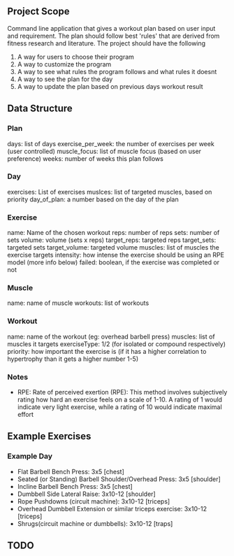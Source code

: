 ## Project Scope

Command line application that gives a workout plan based on user input and requirement. The plan should follow best 'rules' that are derived from fitness research and literature. The project should have the following

1. A way for users to choose their program
2. A way to customize the program
3. A way to see what rules the program follows and what rules it doesnt
4. A way to see the plan for the day
5. A way to update the plan based on previous days workout result

## Data Structure

### Plan

days: list of days
exercise_per_week: the number of exercises per week (user controlled)
muscle_focus: list of muscle focus (based on user preference)
weeks: number of weeks this plan follows

### Day

exercises: List of exercises
muslces: list of targeted muscles, based on priority
day_of_plan: a number based on the day of the plan

### Exercise

name: Name of the chosen workout
reps: number of reps
sets: number of sets
volume: volume (sets x reps)
target_reps: targeted reps
target_sets: targeted sets
target_volume: targeted volume
muscles: list of muscles the exercise targets
intensity: how intense the exercise should be using an RPE model (more info below)
failed: boolean, if the exercise was completed or not

### Muscle

name: name of muscle
workouts: list of workouts

### Workout

name: name of the workout (eg: overhead barbell press)
muscles: list of muscles it targets
exerciseType: 1/2 (for isolated or compound respectively)
priority: how important the exercise is (if it has a higher correlation to hypertrophy than it gets a higher number 1-5)

### Notes

- RPE: Rate of perceived exertion (RPE): This method involves subjectively rating how hard an exercise feels on a scale of 1-10. A rating of 1 would indicate very light exercise, while a rating of 10 would indicate maximal effort

## Example Exercises

### Example Day

- Flat Barbell Bench Press: 3x5 [chest]
- Seated (or Standing) Barbell Shoulder/Overhead Press: 3x5 [shoulder]
- Incline Barbell Bench Press: 3x5 [chest]
- Dumbbell Side Lateral Raise: 3x10-12 [shoulder]
- Rope Pushdowns (circuit machine): 3x10-12 [triceps]
- Overhead Dumbbell Extension or similar triceps exercise: 3x10-12 [triceps]
- Shrugs(circuit machine or dumbbells): 3x10-12 [traps]

## TODO

